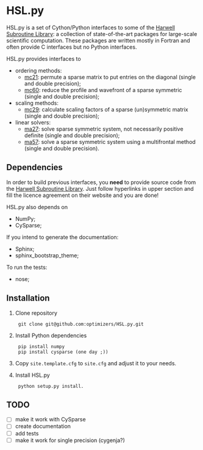 HSL.py
======

HSL.py is a set of Cython/Python interfaces to some of the [Harwell Subroutine Library](http://www.hsl.rl.ac.uk/): a collection of state-of-the-art packages for large-scale scientific computation.
These packages are written mostly in Fortran and often provide C interfaces but no Python interfaces.

HSL.py provides interfaces to

- ordering methods:
    - [mc21](http://www.hsl.rl.ac.uk/catalogue/mc21.html): permute a sparse matrix to put entries on the diagonal (single and double precision);
    - [mc60](http://www.hsl.rl.ac.uk/catalogue/mc60.html): reduce the profile and wavefront of a sparse symmetric (single and double precision);
- scaling methods:
    - [mc29](http://www.hsl.rl.ac.uk/catalogue/mc29.html): calculate scaling factors of a sparse (un)symmetric matrix (single and double precision);
- linear solvers:
    - [ma27](http://www.hsl.rl.ac.uk/download/MA27/1.0.0/a/): solve sparse symmetric system, not necessarily positive definite (single and double precision);
    - [ma57](http://www.hsl.rl.ac.uk/catalogue/ma57.html): solve a sparse symmetric system using a multifrontal method (single and double precision).


## Dependencies
In order to build previous interfaces, you **need** to provide source code from the [Harwell Subroutine Library](http://www.hsl.rl.ac.uk/).
Just follow hyperlinks in upper section and fill the licence agreement on their website and you are done!

HSL.py also depends on

- NumPy;
- CySparse;

If you intend to generate the documentation:

- Sphinx;
- sphinx_bootstrap_theme;

To run the tests:

- nose;


## Installation


1. Clone repository

		git clone git@github.com:optimizers/HSL.py.git
	
2. Install Python dependencies

		pip install numpy
		pip install cysparse (one day ;))

3. Copy `site.template.cfg` to `site.cfg` and adjust it to your needs.
4. Install HSL.py

		python setup.py install. 

## TODO

- [ ] make it work with CySparse
- [ ] create documentation
- [ ] add tests
- [ ] make it work for single precision (cygenja?)
